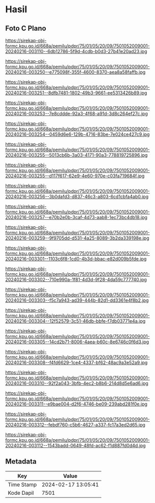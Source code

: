 # Hasil

## Foto C Plano

https://sirekap-obj-formc.kpu.go.id/668a/pemilu/pdpr/75/01/05/20/09/7501052009001-20240216-003110--6db12786-5f9d-4cdb-b0d3-27b41e20ad23.jpg

https://sirekap-obj-formc.kpu.go.id/668a/pemilu/pdpr/75/01/05/20/09/7501052009001-20240216-003250--e775098f-355f-4600-8370-aea8a58faffb.jpg

https://sirekap-obj-formc.kpu.go.id/668a/pemilu/pdpr/75/01/05/20/09/7501052009001-20240216-003251--8dfb7481-1802-49b3-9661-ee5313426b89.jpg

https://sirekap-obj-formc.kpu.go.id/668a/pemilu/pdpr/75/01/05/20/09/7501052009001-20240216-003253--7e8cddde-92a3-4f68-a91d-3d8c264ef27c.jpg

https://sirekap-obj-formc.kpu.go.id/668a/pemilu/pdpr/75/01/05/20/09/7501052009001-20240216-003254--0459d6e6-129b-4716-83be-7e024ce427c9.jpg

https://sirekap-obj-formc.kpu.go.id/668a/pemilu/pdpr/75/01/05/20/09/7501052009001-20240216-003255--5013cb6b-3a03-4171-90a3-778819725896.jpg

https://sirekap-obj-formc.kpu.go.id/668a/pemilu/pdpr/75/01/05/20/09/7501052009001-20240216-003255--d117f617-62e9-4e60-970e-c03fa719684f.jpg

https://sirekap-obj-formc.kpu.go.id/668a/pemilu/pdpr/75/01/05/20/09/7501052009001-20240216-003256--3b0dafd3-d837-46c3-a803-6cd1cbfa4ab0.jpg

https://sirekap-obj-formc.kpu.go.id/668a/pemilu/pdpr/75/01/05/20/09/7501052009001-20240216-003257--e70b2e0b-3caf-4d73-aab8-1ec73bc4db18.jpg

https://sirekap-obj-formc.kpu.go.id/668a/pemilu/pdpr/75/01/05/20/09/7501052009001-20240216-003259--9f9705dd-d531-4a25-8089-3b2da339198e.jpg

https://sirekap-obj-formc.kpu.go.id/668a/pemilu/pdpr/75/01/05/20/09/7501052009001-20240216-003301--1103c6f8-1cd0-4b3d-bbac-e82d009b5fde.jpg

https://sirekap-obj-formc.kpu.go.id/668a/pemilu/pdpr/75/01/05/20/09/7501052009001-20240216-003302--710e990a-1f81-4d3d-9f28-4da59c777740.jpg

https://sirekap-obj-formc.kpu.go.id/668a/pemilu/pdpr/75/01/05/20/09/7501052009001-20240216-003303--f5c7a943-ad39-444b-82d1-dd3361e4f8b2.jpg

https://sirekap-obj-formc.kpu.go.id/668a/pemilu/pdpr/75/01/05/20/09/7501052009001-20240216-003304--12f52579-3c51-46db-bbfe-f7db03771e4a.jpg

https://sirekap-obj-formc.kpu.go.id/668a/pemilu/pdpr/75/01/05/20/09/7501052009001-20240216-003305--14cd2b71-8006-4aea-b60c-8e6746c0f6d3.jpg

https://sirekap-obj-formc.kpu.go.id/668a/pemilu/pdpr/75/01/05/20/09/7501052009001-20240216-003308--f4fd6629-1ce4-4337-bf62-48ac9a3e52a9.jpg

https://sirekap-obj-formc.kpu.go.id/668a/pemilu/pdpr/75/01/05/20/09/7501052009001-20240216-003310--92f2a043-3bfb-4ec2-b8b6-214d8d5e6ad6.jpg

https://sirekap-obj-formc.kpu.go.id/668a/pemilu/pdpr/75/01/05/20/09/7501052009001-20240216-003311--e9bae004-d2f6-4746-be09-239abd281f0e.jpg

https://sirekap-obj-formc.kpu.go.id/668a/pemilu/pdpr/75/01/05/20/09/7501052009001-20240216-003312--febdf760-c5b6-4627-a337-fc17a3ed2d65.jpg

https://sirekap-obj-formc.kpu.go.id/668a/pemilu/pdpr/75/01/05/20/09/7501052009001-20240216-003112--1543badd-0649-48fd-ac62-f1d887fd0d4d.jpg


## Metadata

| Key        | Value               |
| ---------- | ------------------- |
| Time Stamp | 2024-02-17 13:05:41 |
| Kode Dapil | 7501                |



